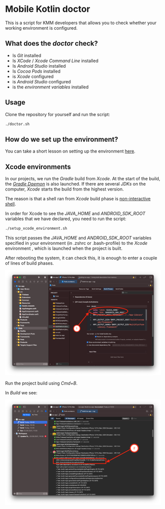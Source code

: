 # Mobile Kotlin doctor
This is a script for KMM developers that allows you to check whether your working environment is configured. 

## What does the *doctor* check?
- Is *Git* installed
- Is *XCode* / *Xcode Command Line* installed
- Is *Android Studio* installed
- Is *Cocoa Pods* installed
- is *Xcode* configured
- is *Android Studio* configured
- is the *environment variables* installed


## Usage

Clone the repository for yourself and run the script:

```bash
./doctor.sh
```

## How do we set up the environment?

You can take a short lesson on setting up the environment [here](https://codelabs.kmp.icerock.dev/codelabs/kmm-icerock-onboarding-1-ru/index.html#1).

## Xcode environments

In our projects, we run the *Gradle* build from *Xcode*. At the start of the build, the [*Gradle Daemon*](https://docs.gradle.org/current/userguide/gradle_daemon.html) is also launched. 
If there are several *JDKs* on the computer, *Xcode* starts the build from the highest version.

The reason is that a shell ran from *Xcode* build phase is [non-interactive shell](https://www.vanimpe.eu/2014/01/18/different-shell-types-interactive-non-interactive-login/).

In order for Xcode to see the *JAVA_HOME* and *ANDROID_SDK_ROOT* variables that we have declared, you need to run the script:

```bash
./setup_xcode_environment.sh
```

This script passes the *JAVA_HOME* and *ANDROID_SDK_ROOT* variables specified in your environment (in .zshrc or .bash-profile) to the *Xcode* environment , which is launched when the project is built.

After rebooting the system, it can check this, it is enough to enter a couple of lines of build phases.

![pods debub](images/podsDebug.png)

Run the project build using *Cmd+B*. 

In *Build* we see:

![pods debub](images/buildSuccess.png)

